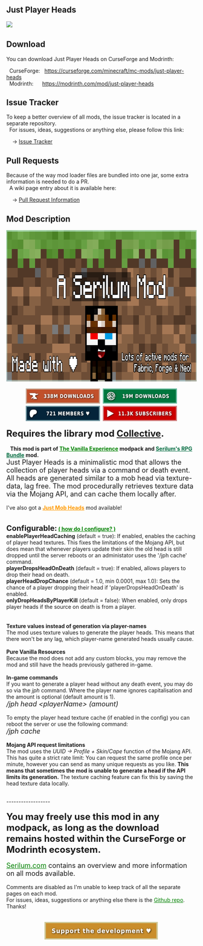 <h2>Just Player Heads</h2>
<p><a href="https://github.com/Serilum/Just-Player-Heads"><img src="https://serilum.com/assets/data/logo/just-player-heads.png"></a></p><h2>Download</h2>
<p>You can download Just Player Heads on CurseForge and Modrinth:</p><p>&nbsp;&nbsp;CurseForge: &nbsp;&nbsp;<a href="https://curseforge.com/minecraft/mc-mods/just-player-heads">https://curseforge.com/minecraft/mc-mods/just-player-heads</a><br>&nbsp;&nbsp;Modrinth: &nbsp;&nbsp;&nbsp;&nbsp;&nbsp;<a href="https://modrinth.com/mod/just-player-heads">https://modrinth.com/mod/just-player-heads</a></p>
<h2>Issue Tracker</h2>
<p>To keep a better overview of all mods, the issue tracker is located in a separate repository.<br>&nbsp;&nbsp;For issues, ideas, suggestions or anything else, please follow this link:</p>
<p>&nbsp;&nbsp;&nbsp;&nbsp;-> <a href="https://serilum.com/url/issue-tracker">Issue Tracker</a></p>
<h2>Pull Requests</h2>
<p>Because of the way mod loader files are bundled into one jar, some extra information is needed to do a PR.<br>&nbsp;&nbsp;A wiki page entry about it is available here:</p>
<p>&nbsp;&nbsp;&nbsp;&nbsp;-> <a href="https://serilum.com/url/pull-requests">Pull Request Information</a></p>
<h2>Mod Description</h2>
<p style="text-align:center"><a href="https://serilum.com/" target="_blank" rel="nofollow"><img src="https://github.com/Serilum/.cdn/raw/main/description/header/header.png" alt="" width="838" height="400"></a></p>
<p style="text-align:center"><a href="https://curseforge.com/members/serilum/projects" target="_blank" rel="nofollow"><img src="https://raw.githubusercontent.com/Serilum/.data-workflow/main/badges/svg/curseforge.svg" width="200"></a> <a href="https://modrinth.com/user/Serilum" target="_blank" rel="nofollow"><img src="https://raw.githubusercontent.com/Serilum/.data-workflow/main/badges/svg/modrinth.svg" width="200"></a> <a href="https://patreon.com/serilum" target="_blank" rel="nofollow"><img src="https://raw.githubusercontent.com/Serilum/.data-workflow/main/badges/svg/patreon.svg" width="200"></a> <a href="https://youtube.com/@serilum" target="_blank" rel="nofollow"><img src="https://raw.githubusercontent.com/Serilum/.data-workflow/main/badges/svg/youtube.svg" width="200"></a></p>
<p><strong><span style="font-size:24px">Requires the library mod&nbsp;<a style="font-size:24px" href="https://curseforge.com/minecraft/mc-mods/collective" target="_blank" rel="nofollow">Collective</a>.</span></strong><br><br><strong>&nbsp;&nbsp;&nbsp;This mod is part of <span style="color:#008000"><a style="color:#008000" href="https://curseforge.com/minecraft/modpacks/the-vanilla-experience" target="_blank" rel="nofollow">The Vanilla Experience</a></span> modpack and <span style="color:#006b3f"><a style="color:#006b3f" href="https://curseforge.com/minecraft/mc-mods/serilums-rpg-bundle" target="_blank" rel="nofollow">Serilum's RPG Bundle</a></span> mod.</strong><br><span style="font-size:18px">Just Player Heads is a minimalistic mod that allows the collection of player heads via a command or death event. All heads are generated similar to a mob head via texture-data, lag free. The mod procedurally retrieves texture data via the Mojang API, and can cache them locally after.</span><br><br>I've also got a&nbsp;<span style="color:#f90"><a style="color:#f90" href="https://minecraft.curseforge.com/projects/just-mob-heads" rel="nofollow"><strong>Just Mob Heads</strong></a></span>&nbsp;mod available!<br><br><br><strong><span style="font-size:20px">Configurable:</span> <span style="color:#008000;font-size:14px"><a style="color:#008000" href="https://github.com/Serilum/.information/wiki/how-to-configure-mods" rel="nofollow">(&nbsp;how do I configure?&nbsp;)</a></span><br></strong><strong>enablePlayerHeadCaching</strong>&nbsp;(default = true): If enabled, enables the caching of player head textures. This fixes the limitations of the Mojang API, but does mean that whenever players update their skin the old head is still dropped until the server reboots or an administator uses the '/jph cache' command.<br><strong>playerDropsHeadOnDeath</strong>&nbsp;(default = true): If enabled, allows players to drop their head on death.<br><strong>playerHeadDropChance</strong>&nbsp;(default = 1.0, min 0.0001, max 1.0): Sets the chance of a player dropping their head if 'playerDropsHeadOnDeath' is enabled.<br><strong>onlyDropHeadsByPlayerKill</strong>&nbsp;(default = false): When enabled, only drops player heads if the source on death is from a player.<br><br><br><strong>Texture values instead of generation via player-names<br></strong>The mod uses texture values to generate the player heads. This means that there won't be any lag, which player-name generated heads usually cause.<strong><br></strong><br><strong>Pure Vanilla Resources<br></strong>Because the mod does not add any custom blocks, you may remove the mod and still have the heads previously gathered in-game.<br><strong><br>In-game commands<br></strong>If you want to generate a player head without any death event, you may do so via the <em>jph&nbsp;</em>command.&nbsp;Where the player name ignores capitalisation and the amount is optional (default amount is 1).<br><em><span style="font-size:18px">/jph head &lt;playerName&gt; (amount)<br></span><br></em>To empty the player head texture cache (if enabled in the config) you can reboot the server or use the following command:<br><span style="font-size:18px"><em>/jph cache</em></span><br><br><strong>Mojang API request limitations<br></strong>The mod uses the&nbsp;<em>UUID -&gt; Profile + Skin/Cape</em> function of the Mojang API. This has quite a strict&nbsp;rate limit: You can request the same profile once per minute, however you can send as many unique requests as you like.&nbsp;<strong>This means that sometimes the mod is unable to generate a head if the API limits its generation.</strong> The texture caching feature can fix this by saving the head texture data locally.</p>
<p><br>------------------<br><br><span style="font-size:24px"><strong>You may freely use this mod in any modpack, as long as the download remains hosted within the CurseForge or Modrinth ecosystem.</strong></span><br><br><span style="font-size:18px"><a style="font-size:18px;color:#008000" href="https://serilum.com/" rel="nofollow">Serilum.com</a> contains an overview and more information on all mods available.</span><br><br><span style="font-size:14px">Comments are disabled as I'm unable to keep track of all the separate pages on each mod.</span><span style="font-size:14px"><br>For issues, ideas, suggestions or anything else there is the&nbsp;<a style="font-size:14px;color:#008000" href="https://github.com/Serilum/.issue-tracker" rel="nofollow">Github repo</a>. Thanks!</span><span style="font-size:6px"><br><br></span></p>
<p style="text-align:center"><a href="https://serilum.com/donate" rel="nofollow"><img src="https://github.com/Serilum/.cdn/raw/main/description/projects/support.svg" alt="" width="306" height="50"></a></p>
